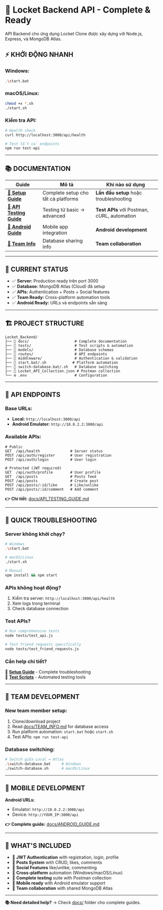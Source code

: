﻿# 🚀 Locket Backend API - Complete & Ready

API Backend cho ứng dụng Locket Clone được xây dựng với Node.js, Express, và MongoDB Atlas.

## ⚡ **KHỞI ĐỘNG NHANH**

### **Windows:**
```bash
.\start.bat
```

### **macOS/Linux:**
```bash
chmod +x *.sh
./start.sh
```

### **Kiểm tra API:**
```bash
# Health check
curl http://localhost:3000/api/health

# Test tất cả endpoints
npm run test-api
```

---

## 📚 **DOCUMENTATION**

| Guide | Mô tả | Khi nào sử dụng |
|-------|-------|------------------|
| **[📖 Setup Guide](docs/SETUP_GUIDE.md)** | Complete setup cho tất cả platforms | **Lần đầu setup** hoặc troubleshooting |
| **[🧪 API Testing Guide](docs/API_TESTING_GUIDE.md)** | Testing từ basic → advanced | **Test APIs** với Postman, cURL, automation |
| **[📱 Android Guide](docs/ANDROID_GUIDE.md)** | Mobile app integration | **Android development** |
| **[👥 Team Info](docs/TEAM_INFO.md)** | Database sharing info | **Team collaboration** |

---

## 🎯 **CURRENT STATUS**

- ✅ **Server:** Production ready trên port 3000
- ✅ **Database:** MongoDB Atlas (Cloud) đã setup 
- ✅ **APIs:** Authentication + Posts + Social features
- ✅ **Team Ready:** Cross-platform automation tools
- ✅ **Android Ready:** URLs và endpoints sẵn sàng

---

## 🏗️ **PROJECT STRUCTURE**

```
Locket_Backend/
├── 📁 docs/                     # Complete documentation
├── 📁 tests/                    # Test scripts & automation
├── 📁 models/                   # Database schemas
├── 📁 routes/                   # API endpoints
├── 📁 middleware/               # Authentication & validation
├── 🚀 start.bat/.sh            # Platform automation
├── 🔄 switch-database.bat/.sh   # Database switching
├── 📱 Locket_API_Collection.json # Postman collection
└── ⚙️ .env                      # Configuration
```

---

## 🔗 **API ENDPOINTS**

### **Base URLs:**
- **Local:** `http://localhost:3000/api`
- **Android Emulator:** `http://10.0.2.2:3000/api`

### **Available APIs:**
```http
# Public
GET  /api/health              # Server status
POST /api/auth/register       # User registration
POST /api/auth/login          # User login

# Protected (JWT required)
GET  /api/auth/profile        # User profile
GET  /api/posts               # Posts feed
POST /api/posts               # Create post
POST /api/posts/:id/like      # Like/unlike
POST /api/posts/:id/comment   # Add comment
```

**👉 Chi tiết:** [docs/API_TESTING_GUIDE.md](docs/API_TESTING_GUIDE.md)

---

## 🚨 **QUICK TROUBLESHOOTING**

### **Server không khởi chạy?**
```bash
# Windows
.\start.bat

# macOS/Linux
./start.sh

# Manual
npm install && npm start
```

### **APIs không hoạt động?**
1. Kiểm tra server: `http://localhost:3000/api/health`
2. Xem logs trong terminal
3. Check database connection

### **Test APIs?**
```bash
# Run comprehensive tests
node tests/test_api.js

# Test friend requests specifically  
node tests/test_friend_requests.js
```

### **Cần help chi tiết?**
📖 **[Setup Guide](docs/SETUP_GUIDE.md)** - Complete troubleshooting  
🧪 **[Test Scripts](tests/README.md)** - Automated testing tools

---

## 🤝 **TEAM DEVELOPMENT**

### **New team member setup:**
1. Clone/download project
2. Read [docs/TEAM_INFO.md](docs/TEAM_INFO.md) for database access
3. Run platform automation: `start.bat` hoặc `start.sh`
4. Test APIs: `npm run test-api`

### **Database switching:**
```bash
# Switch giữa Local ↔ Atlas
.\switch-database.bat     # Windows
./switch-database.sh      # macOS/Linux
```

---

## 📱 **MOBILE DEVELOPMENT**

**Android URLs:**
- Emulator: `http://10.0.2.2:3000/api`
- Device: `http://YOUR_IP:3000/api`

**👉 Complete guide:** [docs/ANDROID_GUIDE.md](docs/ANDROID_GUIDE.md)

---

## 🎉 **WHAT'S INCLUDED**

- 🔐 **JWT Authentication** with registration, login, profile
- 📸 **Posts System** with CRUD, likes, comments
- 👥 **Social Features** like/unlike, commenting
- 🔄 **Cross-platform** automation (Windows/macOS/Linux)
- 🧪 **Complete testing** suite with Postman collection
- 📱 **Mobile ready** with Android emulator support
- 👥 **Team collaboration** with shared MongoDB Atlas

---

**📚 Need detailed help?** → Check [docs/](docs/) folder cho complete guides.
